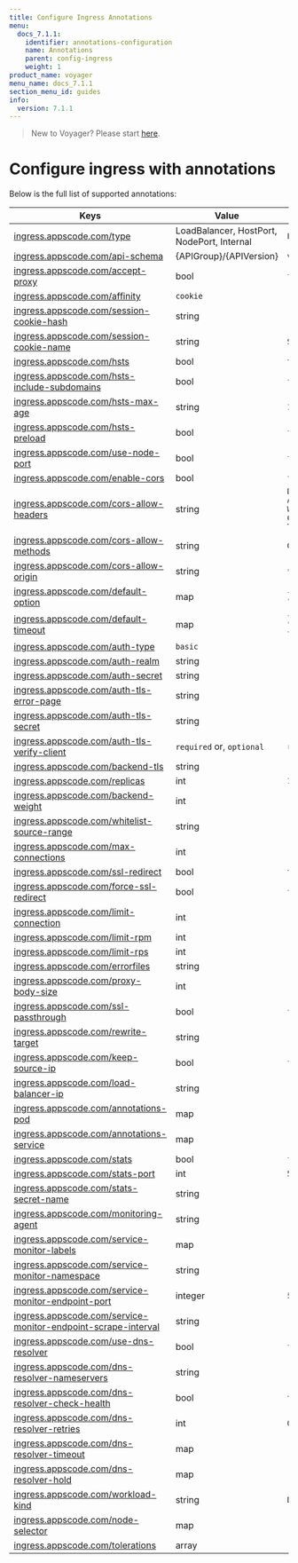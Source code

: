 ```yaml
---
title: Configure Ingress Annotations
menu:
  docs_7.1.1:
    identifier: annotations-configuration
    name: Annotations
    parent: config-ingress
    weight: 1
product_name: voyager
menu_name: docs_7.1.1
section_menu_id: guides
info:
  version: 7.1.1
---
```


> New to Voyager? Please start [here](/docs/7.1.1/concepts/overview).

# Configure ingress with annotations

Below is the full list of supported annotations:

|  Keys  |   Value   |  Default |
|--------|-----------|----------|
| [ingress.appscode.com/type](/docs/7.1.1/concepts/README) | LoadBalancer, HostPort, NodePort, Internal | `LoadBalancer` |
| [ingress.appscode.com/api-schema](/docs/7.1.1/concepts/overview) | {APIGroup}/{APIVersion} | `voyager.appscode.com/v1beta1` |
| [ingress.appscode.com/accept-proxy](/docs/7.1.1/guides/ingress/configuration/accept-proxy) | bool | `false` |
| [ingress.appscode.com/affinity](/docs/7.1.1/guides/ingress/http/sticky-session) | `cookie` | |
| [ingress.appscode.com/session-cookie-hash](/docs/7.1.1/guides/ingress/http/sticky-session) | string | |
| [ingress.appscode.com/session-cookie-name](/docs/7.1.1/guides/ingress/http/sticky-session) | string | `SERVERID` |
| [ingress.appscode.com/hsts](/docs/7.1.1/guides/ingress/http/hsts) | bool | `true` |
| [ingress.appscode.com/hsts-include-subdomains](/docs/7.1.1/guides/ingress/http/hsts) | bool | `false` |
| [ingress.appscode.com/hsts-max-age](/docs/7.1.1/guides/ingress/http/hsts) | string | `15768000` |
| [ingress.appscode.com/hsts-preload](/docs/7.1.1/guides/ingress/http/hsts) | bool | `false` |
| [ingress.appscode.com/use-node-port](/docs/7.1.1/concepts/ingress-types/nodeport) | bool | `false` |
| [ingress.appscode.com/enable-cors](/docs/7.1.1/guides/ingress/http/cors) | bool | `false` |
| [ingress.appscode.com/cors-allow-headers](/docs/7.1.1/guides/ingress/http/cors) | string | `DNT,X-CustomHeader,Keep-Alive,User-Agent,X-Requested-With,If-Modified-Since,Cache-Control,Content-Type,Authorization` |
| [ingress.appscode.com/cors-allow-methods](/docs/7.1.1/guides/ingress/http/cors) | string | `GET,PUT,POST,DELETE,PATCH,OPTIONS` |
| [ingress.appscode.com/cors-allow-origin](/docs/7.1.1/guides/ingress/http/cors) | string | `*` |
| [ingress.appscode.com/default-option](/docs/7.1.1/guides/ingress/configuration/default-options) | map | `{"http-server-close": "true", "dontlognull": "true"}` |
| [ingress.appscode.com/default-timeout](/docs/7.1.1/guides/ingress/configuration/default-timeouts) | map | `{"connect": "50s", "server": "50s", "client": "50s", "client-fin": "50s", "tunnel": "50s"}` |
| [ingress.appscode.com/auth-type](/docs/7.1.1/guides/ingress/security/basic-auth) | `basic` | |
| [ingress.appscode.com/auth-realm](/docs/7.1.1/guides/ingress/security/basic-auth) | string | |
| [ingress.appscode.com/auth-secret](/docs/7.1.1/guides/ingress/security/basic-auth) | string | |
| [ingress.appscode.com/auth-tls-error-page](/docs/7.1.1/guides/ingress/security/tls-auth) | string | |
| [ingress.appscode.com/auth-tls-secret](/docs/7.1.1/guides/ingress/security/tls-auth) | string | |
| [ingress.appscode.com/auth-tls-verify-client](/docs/7.1.1/guides/ingress/security/tls-auth) | `required` or, `optional` | `required` |
| [ingress.appscode.com/backend-tls](/docs/7.1.1/guides/ingress/tls/backend-tls) | string | |
| [ingress.appscode.com/replicas](/docs/7.1.1/guides/ingress/scaling) | int | `1` |
| [ingress.appscode.com/backend-weight](/docs/7.1.1/guides/ingress/http/blue-green-deployment) | int | |
| [ingress.appscode.com/whitelist-source-range](/docs/7.1.1/guides/ingress/configuration/whitelist) | string | |
| [ingress.appscode.com/max-connections](/docs/7.1.1/guides/ingress/configuration/max-connections) | int | |
| [ingress.appscode.com/ssl-redirect](/docs/7.1.1/guides/ingress/configuration/ssl-redirect) | bool | `true` |
| [ingress.appscode.com/force-ssl-redirect](/docs/7.1.1/guides/ingress/configuration/ssl-redirect) | bool | `false` |
| [ingress.appscode.com/limit-connection](/docs/7.1.1/guides/ingress/configuration/rate-limit) | int | |
| [ingress.appscode.com/limit-rpm](/docs/7.1.1/guides/ingress/configuration/rate-limit) | int | |
| [ingress.appscode.com/limit-rps](/docs/7.1.1/guides/ingress/configuration/rate-limit) | int | |
| [ingress.appscode.com/errorfiles](/docs/7.1.1/guides/ingress/configuration/error-files) | string | |
| [ingress.appscode.com/proxy-body-size](/docs/7.1.1/guides/ingress/configuration/body-size) | int | |
| [ingress.appscode.com/ssl-passthrough](/docs/7.1.1/guides/ingress/configuration/ssl-passthrough) | bool | `false` |
| [ingress.appscode.com/rewrite-target](/docs/7.1.1/guides/ingress/configuration/rewrite-target) | string | |
| [ingress.appscode.com/keep-source-ip](/docs/7.1.1/guides/ingress/configuration/keep-source-ip) | bool | `false` |
| [ingress.appscode.com/load-balancer-ip](/docs/7.1.1/guides/ingress/configuration/loadbalancer-ip) | string | |
| [ingress.appscode.com/annotations-pod](/docs/7.1.1/guides/ingress/configuration/pod-annotations) | map | |
| [ingress.appscode.com/annotations-service](/docs/7.1.1/guides/ingress/configuration/service-annotations) | map | |
| [ingress.appscode.com/stats](/docs/7.1.1/guides/ingress/monitoring/haproxy-stats) | bool | `false` |
| [ingress.appscode.com/stats-port](/docs/7.1.1/guides/ingress/monitoring/haproxy-stats) | int | `56789` |
| [ingress.appscode.com/stats-secret-name](/docs/7.1.1/guides/ingress/monitoring/haproxy-stats) | string | |
| [ingress.appscode.com/monitoring-agent](/docs/7.1.1/guides/ingress/monitoring/using-coreos-prometheus-operator) | string  |         |
| [ingress.appscode.com/service-monitor-labels](/docs/7.1.1/guides/ingress/monitoring/using-coreos-prometheus-operator) | map     |         |
| [ingress.appscode.com/service-monitor-namespace](/docs/7.1.1/guides/ingress/monitoring/using-coreos-prometheus-operator) | string  |         |
| [ingress.appscode.com/service-monitor-endpoint-port](/docs/7.1.1/guides/ingress/monitoring/using-coreos-prometheus-operator) | integer | 56790   |
| [ingress.appscode.com/service-monitor-endpoint-scrape-interval](/docs/7.1.1/guides/ingress/monitoring/using-coreos-prometheus-operator) | string  |         |
| [ingress.appscode.com/use-dns-resolver](/docs/7.1.1/guides/ingress/http/external-svc#using-external-domain) | bool | `false` |
| [ingress.appscode.com/dns-resolver-nameservers](/docs/7.1.1/guides/ingress/http/external-svc#using-external-domain) | string | |
| [ingress.appscode.com/dns-resolver-check-health](/docs/7.1.1/guides/ingress/http/external-svc#using-external-domain) | bool | `true` |
| [ingress.appscode.com/dns-resolver-retries](/docs/7.1.1/guides/ingress/http/external-svc#using-external-domain) | int | `0` |
| [ingress.appscode.com/dns-resolver-timeout](/docs/7.1.1/guides/ingress/http/external-svc#using-external-domain) | map | |
| [ingress.appscode.com/dns-resolver-hold](/docs/7.1.1/guides/ingress/http/external-svc#using-external-domain) | map | |
| [ingress.appscode.com/workload-kind](/docs/7.1.1/guides/ingress/pod-placement#choosing-workload-kind) | string | `Deployment` |
| [ingress.appscode.com/node-selector](/docs/7.1.1/guides/ingress/pod-placement#using-node-selector) | map | |
| [ingress.appscode.com/tolerations](/docs/7.1.1/guides/ingress/pod-placement#using-taints-and-toleration) | array | |
